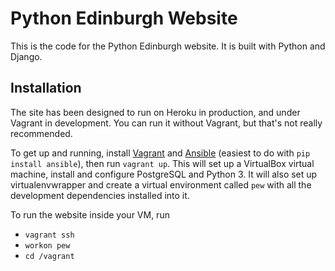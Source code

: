 # Python Edinburgh Website

This is the code for the Python Edinburgh website. It is built with Python and
Django.


##  Installation

The site has been designed to run on Heroku in production, and under Vagrant
in development. You can run it without Vagrant, but that's not
really recommended.

To get up and running, install
[Vagrant](https://www.vagrantup.com/) and
[Ansible](http://docs.ansible.com/)
(easiest to do with `pip install ansible`), then run `vagrant up`.
This will set up a VirtualBox
virtual machine, install and configure PostgreSQL and Python 3. It will also
set up virtualenvwrapper and create a virtual environment called `pew` with
all the development dependencies installed into it.

To run the website inside your VM, run

* `vagrant ssh`
* `workon pew`
* `cd /vagrant`
